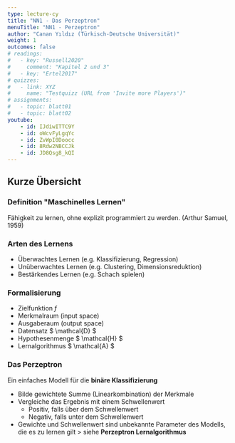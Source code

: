 ```yaml
---
type: lecture-cy
title: "NN1 - Das Perzeptron"
menuTitle: "NN1 - Perzeptron"
author: "Canan Yıldız (Türkisch-Deutsche Universität)"
weight: 1
outcomes: false
# readings:
#   - key: "Russell2020"
#     comment: "Kapitel 2 und 3"
#   - key: "Ertel2017"
# quizzes:
#   - link: XYZ
#     name: "Testquizz (URL from 'Invite more Players')"
# assignments:
#   - topic: blatt01
#   - topic: blatt02
youtube:
    - id: IJdiwITTC9Y
    - id: oWcvFyLgqYc
    - id: ZvWpI0Doocc
    - id: 8Rdw2NBCCJk
    - id: JD8Qsg8_kQI
---
```



## Kurze Übersicht

### Definition "Maschinelles Lernen"
Fähigkeit zu lernen, ohne explizit programmiert zu werden. (Arthur Samuel, 1959)

### Arten des Lernens

*   Überwachtes Lernen (e.g. Klassifizierung, Regression)
*   Unüberwachtes Lernen (e.g. Clustering, Dimensionsreduktion)
*   Bestärkendes Lernen (e.g. Schach spielen)


### Formalisierung

*   Zielfunktion $f$
*   Merkmalraum (input space)
*   Ausgaberaum (output space)
*   Datensatz $ \mathcal{D} $
*   Hypothesenmenge $ \mathcal{H} $
*   Lernalgorithmus $ \mathcal{A} $


### Das Perzeptron
Ein einfaches Modell für die **binäre Klassifizierung**

*   Bilde gewichtete Summe (Linearkombination) der Merkmale
*   Vergleiche das Ergebnis mit einem Schwellenwert
    *   Positiv, falls über dem Schwellenwert
    *   Negativ, falls unter dem Schwellenwert
*   Gewichte und Schwellenwert sind unbekannte Parameter des Modells, die es zu lernen gilt > siehe **Perzeptron Lernalgorithmus**



